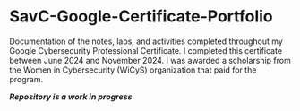 # SavC-Google-Certificate-Portfolio
Documentation of the notes, labs, and activities completed throughout my Google Cybersecurity Professional Certificate. I completed this certificate between June 2024 and November 2024. I was awarded a scholarship from the Women in Cybersecurity (WiCyS) organization that paid for the program. 

***Repository is a work in progress***
